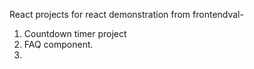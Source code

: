 React projects for react demonstration from frontendval-

1. Countdown timer project
2. FAQ component.
3. 
